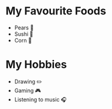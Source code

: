 # My Favourite Foods
* Pears :pear:
* Sushi :sushi:
* Corn :corn:

# My Hobbies
* Drawing :pencil2:
* Gaming :video_game:
* Listening to music :headphones:
